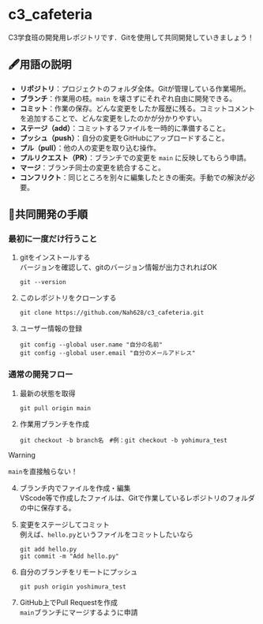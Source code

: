 # c3_cafeteria
C3学食班の開発用レポジトリです．Gitを使用して共同開発していきましょう！

## 🖋️用語の説明
- **リポジトリ**：プロジェクトのフォルダ全体。Gitが管理している作業場所。
- **ブランチ**：作業用の枝。`main` を壊さずにそれぞれ自由に開発できる。
- **コミット**：作業の保存。どんな変更をしたか履歴に残る。コミットコメントを追加することで、どんな変更をしたのかが分かりやすい。
- **ステージ（add）**：コミットするファイルを一時的に準備すること。
- **プッシュ（push）**：自分の変更をGitHubにアップロードすること。
- **プル（pull）**：他の人の変更を取り込む操作。
- **プルリクエスト（PR）**：ブランチでの変更を `main` に反映してもらう申請。
- **マージ**：ブランチ同士の変更を統合すること。
- **コンフリクト**：同じところを別々に編集したときの衝突。手動での解決が必要。

## 🚀共同開発の手順
### 最初に一度だけ行うこと
1. gitをインストールする  
   バージョンを確認して、gitのバージョン情報が出力されればOK
   ~~~
   git --version
   ~~~
   
2. このレポジトリをクローンする
   ~~~
   git clone https://github.com/Nah628/c3_cafeteria.git
   ~~~
   
3. ユーザー情報の登録
   ~~~
   git config --global user.name "自分の名前"
   git config --global user.email "自分のメールアドレス"
   ~~~

### 通常の開発フロー
1. 最新の状態を取得
   ~~~
   git pull origin main
   ~~~
   
2. 作業用ブランチを作成
   ~~~
   git checkout -b branch名　#例：git checkout -b yohimura_test
   ~~~
> [!WARNING]
>   `main`を直接触らない！
   
4. ブランチ内でファイルを作成・編集  
   VScode等で作成したファイルは、Gitで作業しているレポジトリのフォルダの中に保存する。
   
6. 変更をステージしてコミット  
   例えば、`hello.py`というファイルをコミットしたいなら
   ~~~
   git add hello.py
   git commit -m "Add hello.py"
   ~~~
   
7. 自分のブランチをリモートにプッシュ
   ~~~
   git push origin yoshimura_test
   ~~~
   
8. GitHub上でPull Requestを作成  
   `main`ブランチにマージするように申請
